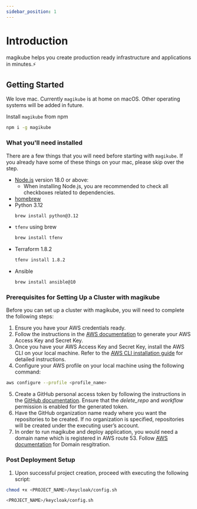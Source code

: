 ```yaml
---
sidebar_position: 1
---
```


# Introduction

magikube helps you create production ready infrastructure and applications in minutes.⚡️

## Getting Started

We love mac. Currently `magikube` is at home on macOS. Other operating systems will be added in future.

Install `magikube` from npm
```bash
npm i -g magikube
```

### What you'll need installed

There are a few things that you will need before starting with `magikube`. If you already have some of these things on your mac, please skip over the step.

- [Node.js](https://nodejs.org/en/download/) version 18.0 or above:
  - When installing Node.js, you are recommended to check all checkboxes related to dependencies.
- [homebrew](https://brew.sh)
- Python 3.12
  ```bash
  brew install python@3.12
  ```
- `tfenv` using brew
   ```bash
   brew install tfenv
   ```
- Terraform 1.8.2
   ```bash
   tfenv install 1.8.2
   ```
- Ansible
  ```bash
  brew install ansible@10
  ```

### Prerequisites for Setting Up a Cluster with magikube
Before you can set up a cluster with magikube, you will need to complete the following steps:

1. Ensure you have your AWS credentials ready.
2. Follow the instructions in the [AWS documentation](https://docs.aws.amazon.com/IAM/latest/UserGuide/id_credentials_access-keys.html) to generate your AWS Access Key and Secret Key.
3. Once you have your AWS Access Key and Secret Key, install the AWS CLI on your local machine. Refer to the [AWS CLI installation guide](https://docs.aws.amazon.com/cli/latest/userguide/getting-started-install.html) for detailed instructions.
4. Configure your AWS profile on your local machine using the following command:
```bash
aws configure --profile <profile_name>
```
5. Create a GitHub personal access token by following the instructions in the [GitHub documentation](https://docs.github.com/en/authentication/keeping-your-account-and-data-secure/managing-your-personal-access-tokens#creating-a-personal-access-token-classic). Ensure that the *delete_repo* and *workflow* permission is enabled for the generated token.
6. Have the GitHub organization name ready where you want the repositories to be created. If no organization is specified, repositories will be created under the executing user’s account.
7. In order to run magikube and deploy application, you would need a domain name which is registered in AWS route 53. Follow [AWS documentation](https://docs.aws.amazon.com/Route53/latest/DeveloperGuide/domain-register.html) for Domain resgitration.

### Post Deployment Setup
1. Upon successful project creation, proceed with executing the following script:
```bash
chmod +x <PROJECT_NAME>/keycloak/config.sh

<PROJECT_NAME>/keycloak/config.sh
```
